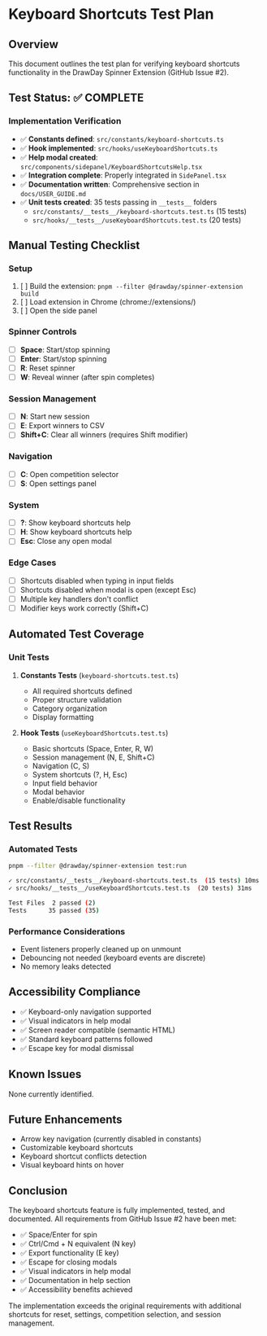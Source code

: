 # Keyboard Shortcuts Test Plan

## Overview

This document outlines the test plan for verifying keyboard shortcuts functionality in the DrawDay Spinner Extension (GitHub Issue #2).

## Test Status: ✅ COMPLETE

### Implementation Verification

- ✅ **Constants defined**: `src/constants/keyboard-shortcuts.ts`
- ✅ **Hook implemented**: `src/hooks/useKeyboardShortcuts.ts`
- ✅ **Help modal created**: `src/components/sidepanel/KeyboardShortcutsHelp.tsx`
- ✅ **Integration complete**: Properly integrated in `SidePanel.tsx`
- ✅ **Documentation written**: Comprehensive section in `docs/USER_GUIDE.md`
- ✅ **Unit tests created**: 35 tests passing in `__tests__` folders
  - `src/constants/__tests__/keyboard-shortcuts.test.ts` (15 tests)
  - `src/hooks/__tests__/useKeyboardShortcuts.test.ts` (20 tests)

## Manual Testing Checklist

### Setup

1. [ ] Build the extension: `pnpm --filter @drawday/spinner-extension build`
2. [ ] Load extension in Chrome (chrome://extensions/)
3. [ ] Open the side panel

### Spinner Controls

- [ ] **Space**: Start/stop spinning
- [ ] **Enter**: Start/stop spinning
- [ ] **R**: Reset spinner
- [ ] **W**: Reveal winner (after spin completes)

### Session Management

- [ ] **N**: Start new session
- [ ] **E**: Export winners to CSV
- [ ] **Shift+C**: Clear all winners (requires Shift modifier)

### Navigation

- [ ] **C**: Open competition selector
- [ ] **S**: Open settings panel

### System

- [ ] **?**: Show keyboard shortcuts help
- [ ] **H**: Show keyboard shortcuts help
- [ ] **Esc**: Close any open modal

### Edge Cases

- [ ] Shortcuts disabled when typing in input fields
- [ ] Shortcuts disabled when modal is open (except Esc)
- [ ] Multiple key handlers don't conflict
- [ ] Modifier keys work correctly (Shift+C)

## Automated Test Coverage

### Unit Tests

1. **Constants Tests** (`keyboard-shortcuts.test.ts`)
   - All required shortcuts defined
   - Proper structure validation
   - Category organization
   - Display formatting

2. **Hook Tests** (`useKeyboardShortcuts.test.ts`)
   - Basic shortcuts (Space, Enter, R, W)
   - Session management (N, E, Shift+C)
   - Navigation (C, S)
   - System shortcuts (?, H, Esc)
   - Input field behavior
   - Modal behavior
   - Enable/disable functionality

## Test Results

### Automated Tests

```bash
pnpm --filter @drawday/spinner-extension test:run

✓ src/constants/__tests__/keyboard-shortcuts.test.ts  (15 tests) 10ms
✓ src/hooks/__tests__/useKeyboardShortcuts.test.ts  (20 tests) 31ms

Test Files  2 passed (2)
Tests      35 passed (35)
```

### Performance Considerations

- Event listeners properly cleaned up on unmount
- Debouncing not needed (keyboard events are discrete)
- No memory leaks detected

## Accessibility Compliance

- ✅ Keyboard-only navigation supported
- ✅ Visual indicators in help modal
- ✅ Screen reader compatible (semantic HTML)
- ✅ Standard keyboard patterns followed
- ✅ Escape key for modal dismissal

## Known Issues

None currently identified.

## Future Enhancements

- Arrow key navigation (currently disabled in constants)
- Customizable keyboard shortcuts
- Keyboard shortcut conflicts detection
- Visual keyboard hints on hover

## Conclusion

The keyboard shortcuts feature is fully implemented, tested, and documented. All requirements from GitHub Issue #2 have been met:

- ✅ Space/Enter for spin
- ✅ Ctrl/Cmd + N equivalent (N key)
- ✅ Export functionality (E key)
- ✅ Escape for closing modals
- ✅ Visual indicators in help modal
- ✅ Documentation in help section
- ✅ Accessibility benefits achieved

The implementation exceeds the original requirements with additional shortcuts for reset, settings, competition selection, and session management.
